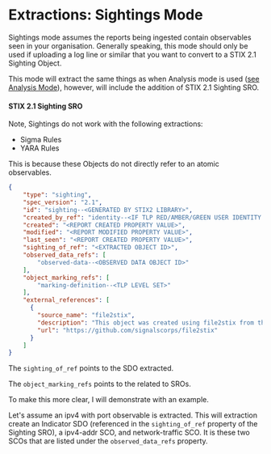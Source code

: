 # Extractions: Sightings Mode

Sightings mode assumes the reports being ingested contain observables seen in your organisation. Generally speaking, this mode should only be used if uploading a log line or similar that you want to convert to a STIX 2.1 Sighting Object.

This mode will extract the same things as when Analysis mode is used ([see Analysis Mode](/extractions-analysis-mode.md)), however, will include the addition of STIX 2.1 Sighting SRO.

#### STIX 2.1 Sighting SRO

Note, Sightings do not work with the following extractions:

* Sigma Rules
* YARA Rules

This is because these Objects do not directly refer to an atomic observables.

```json
{
	"type": "sighting",
    "spec_version": "2.1",
    "id": "sighting--<GENERATED BY STIX2 LIBRARY>",
    "created_by_ref": "identity--<IF TLP RED/AMBER/GREEN USER IDENTITY ID>",
    "created": "<REPORT CREATED PROPERTY VALUE>",
    "modified": "<REPORT MODIFIED PROPERTY VALUE>",
    "last_seen": "<REPORT CREATED PROPERTY VALUE>",
    "sighting_of_ref": "<EXTRACTED OBJECT ID>",
    "observed_data_refs": [
    	"observed-data--<OBSERVED DATA OBJECT ID>"
    ],
    "object_marking_refs": [
    	"marking-definition--<TLP LEVEL SET>"
    ],
    "external_references": [
      {
        "source_name": "file2stix",
        "description": "This object was created using file2stix from the Signals Corps.",
        "url": "https://github.com/signalscorps/file2stix"
      }
    ]
}
```

The `sighting_of_ref` points to the SDO extracted.

The `object_marking_refs` points to the related to SROs.

To make this more clear, I will demonstrate with an example.

Let's assume an ipv4 with port observable is extracted. This will extraction create an Indicator SDO (referenced in the `sighting_of_ref` property of the Sighting SRO), a ipv4-addr SCO, and network-traffic SCO. It is these two SCOs that are listed under the `observed_data_refs` property.